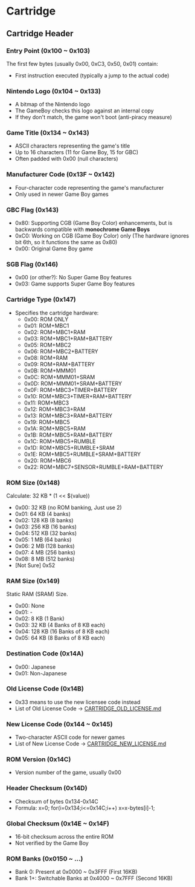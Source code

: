 # Cartridge

## Cartridge Header

### Entry Point (0x100 ~ 0x103)

The first few bytes (usually 0x00, 0xC3, 0x50, 0x01) contain:

- First instruction executed (typically a jump to the actual code)

### Nintendo Logo (0x104 ~ 0x133)

- A bitmap of the Nintendo logo
- The GameBoy checks this logo against an internal copy
- If they don't match, the game won't boot (anti-piracy measure)

### Game Title (0x134 ~ 0x143)

- ASCII characters representing the game's title
- Up to 16 characters (11 for Game Boy, 15 for GBC)
- Often padded with 0x00 (null characters)

### Manufacturer Code (0x13F ~ 0x142)

- Four-character code representing the game's manufacturer
- Only used in newer Game Boy games

### GBC Flag (0x143)

- 0x80: Supporting CGB (Game Boy Color) enhancements, but is backwards compatible with **monochrome Game Boys**
- 0xC0: Working on CGB (Game Boy Color) only (The hardware ignores bit 6th, so it functions the same as 0x80)
- 0x00: Original Game Boy game

### SGB Flag (0x146)

- 0x00 (or other?): No Super Game Boy features
- 0x03: Game supports Super Game Boy features

### Cartridge Type (0x147)

- Specifies the cartridge hardware:
  - 0x00: ROM ONLY
  - 0x01: ROM+MBC1
  - 0x02: ROM+MBC1+RAM
  - 0x03: ROM+MBC1+RAM+BATTERY
  - 0x05: ROM+MBC2
  - 0x06: ROM+MBC2+BATTERY
  - 0x08: ROM+RAM
  - 0x09: ROM+RAM+BATTERY
  - 0x0B: ROM+MMM01
  - 0x0C: ROM+MMM01+SRAM
  - 0x0D: ROM+MMM01+SRAM+BATTERY
  - 0x0F: ROM+MBC3+TIMER+BATTERY
  - 0x10: ROM+MBC3+TIMER+RAM+BATTERY
  - 0x11: ROM+MBC3
  - 0x12: ROM+MBC3+RAM
  - 0x13: ROM+MBC3+RAM+BATTERY
  - 0x19: ROM+MBC5
  - 0x1A: ROM+MBC5+RAM
  - 0x1B: ROM+MBC5+RAM+BATTERY
  - 0x1C: ROM+MBC5+RUMBLE
  - 0x1D: ROM+MBC5+RUMBLE+SRAM
  - 0x1E: ROM+MBC5+RUMBLE+SRAM+BATTERY
  - 0x20: ROM+MBC6
  - 0x22: ROM+MBC7+SENSOR+RUMBLE+RAM+BATTERY

### ROM Size (0x148)

Calculate: 32 KB * (1 << $(value))

- 0x00: 32 KB (no ROM banking, Just use 2)
- 0x01: 64 KB (4 banks)
- 0x02: 128 KB (8 banks)
- 0x03: 256 KB (16 banks)
- 0x04: 512 KB (32 banks)
- 0x05: 1 MB (64 banks)
- 0x06: 2 MB (128 banks)
- 0x07: 4 MB (256 banks)
- 0x08: 8 MB (512 banks)
- [Not Sure] 0x52

### RAM Size (0x149)

Static RAM (SRAM) Size.

- 0x00: None
- 0x01: -
- 0x02: 8 KB (1 Bank)
- 0x03: 32 KB (4 Banks of 8 KB each)
- 0x04: 128 KB (16 Banks of 8 KB each)
- 0x05: 64 KB (8 Banks of 8 KB each)

### Destination Code (0x14A)

- 0x00: Japanese
- 0x01: Non-Japanese

### Old License Code (0x14B)

- 0x33 means to use the new licensee code instead
- List of Old License Code -> [CARTRIDGE_OLD_LICENSE.md](https://github.com/lebrancconvas/lebranc-gb/blob/master/note/CARTRIDGE_OLD_LICENSE.md)

### New License Code (0x144 ~ 0x145)

- Two-character ASCII code for newer games
- List of New License Code -> [CARTRIDGE_NEW_LICENSE.md](https://github.com/lebrancconvas/lebranc-gb/blob/master/note/CARTRIDGE_NEW_LICENSE.md)

### ROM Version (0x14C)

- Version number of the game, usually 0x00

### Header Checksum (0x14D)

- Checksum of bytes 0x134-0x14C
- Formula: x=0; for(i=0x134;i<=0x14C;i++) x=x-bytes[i]-1;

### Global Checksum (0x14E ~ 0x14F)

- 16-bit checksum across the entire ROM
- Not verified by the Game Boy

### ROM Banks (0x0150 ~ ...)

- Bank 0: Present at 0x0000 ~ 0x3FFF (First 16KB)
- Bank 1+: Switchable Banks at 0x4000 ~ 0x7FFF (Second 16KB)
